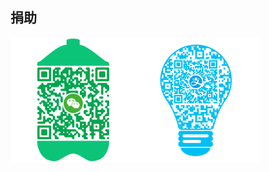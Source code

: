 ## 捐助

<img src="_images/wechat.png" alt="wechat" style="zoom: 50%;" /><img src="_images/alipay.png" alt="wechat" style="zoom: 50%;" />
